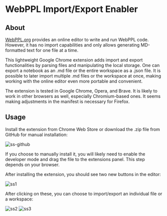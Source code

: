 # WebPPL Import/Export Enabler

## About
[WebPPL.org](http://webppl.org/) provides an online editor to write and run WebPPL code. However, it has no import capabilities and only allows generating MD-formatted text for one file at a time.

This lightweight Google Chrome extension adds import and export functionalities by parsing files and manipulating the local storage. One can export a notebook as an .md file or the entire workspace as a .json file. It is possible to later import multiple .md files or the workspace at once, making working with the online editor even more portable and convenient.

The extension is tested in Google Chrome, Opera, and Brave. It is likely to work in other browsers as well, especially Chromium-based ones. It seems making adjustments in the manifest is necessary for Firefox.

## Usage

Install the extension from Chrome Web Store or download the .zip file from GitHub for manual installation:

![ss-github](https://user-images.githubusercontent.com/19360437/138624533-2520aba2-ccc1-4c99-b5bf-834ba27150d8.jpg)

If you choose to manually install it, you will likely need to enable the developer mode and drag the file to the extensions panel. This step depends on your browser.

After installing the extension, you should see two new buttons in the editor:

![ss1](https://user-images.githubusercontent.com/19360437/138622532-15bcecda-7ab6-4d98-a6f2-0327dd96e929.jpg)

After clicking on these, you can choose to import/export an individual file or a workspace:

![ss2](https://user-images.githubusercontent.com/19360437/138622623-85eb2c35-047c-4ee1-9488-fca7f25fd8dd.jpg)
![ss3](https://user-images.githubusercontent.com/19360437/138622628-156cdd27-10b5-4553-ab0e-a9693b5ce451.jpg)
